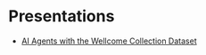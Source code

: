 # Presentations

- [AI Agents with the Wellcome Collection Dataset](https://www.beautiful.ai/player/-ONyxyrrGqYsxiJlsvDr)
